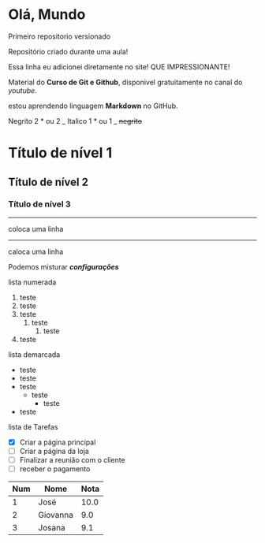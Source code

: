 # Olá, Mundo
 Primeiro repositorio versionado

Repositório criado durante uma aula!

Essa linha eu adicionei diretamente no site!  QUE IMPRESSIONANTE!

Material do **Curso de Git e Github**, disponivel gratuitamente no canal do *youtube*.

estou aprendendo linguagem __Markdown__ no GitHub.

Negrito 2 * ou 2 _
Italico 1 * ou 1 _
~~negrito~~
# Título de nível 1
## Título de nível 2
### Título de nível 3

---
coloca uma linha
***
caloca uma linha

Podemos misturar __*configurações*__

lista numerada

1. teste
1. teste 
1. teste
   1. teste
      1. teste
1. teste

lista demarcada
* teste
* teste 
* teste
   * teste
      * teste
* teste

lista de Tarefas

- [x] Criar a página principal
- [ ] Criar a página da loja
- [ ] Finalizar a reunião com o cliente
- [ ] receber o pagamento

Num | Nome | Nota
---|---|---
1 | José | 10.0
2 | Giovanna | 9.0
3 | Josana | 9.1